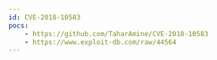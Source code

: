 ```yaml
---
id: CVE-2018-10583
pocs:
    - https://github.com/TaharAmine/CVE-2018-10583
    - https://www.exploit-db.com/raw/44564
---
```

